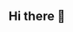 ## Hi there 👋

<!--

AI4Math @ University of Edinburgh

🙋‍♀️ Who we are: A research team exploring the intersection of artificial intelligence and mathematics, developing AI systems for mathematical reasoning and problem-solving.
🍿 Fun fact: Our team runs on coffee, theorem proofs, and the occasional debugging session that turns into a whiteboard math party.
-->
